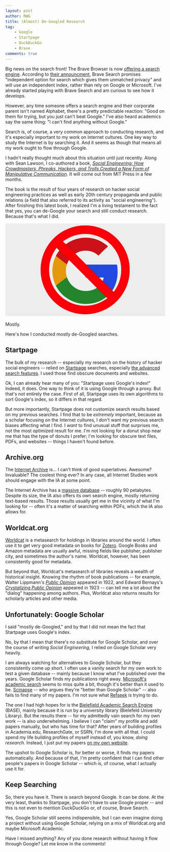```yaml
---
layout: post
author: RWG
title: (Almost) De-Googled Research
tag:
    - Google
    - Startpage
    - DuckDuckGo
    - Brave
comments: true
---
```


Big news on the search front! The Brave Browser is now [offering a search engine](https://search.brave.com/). According to [their announcment](https://brave.com/brave-search-beta/), Brave Search promises "independent option for search which gives them unmatched privacy" and will use an independent index, rather than rely on Google or Microsoft. I've already started playing with Brave Search and am curious to see how it develops.

However, any time someone offers a search engine and their corporate parent isn't named Alphabet, there's a pretty predictable reaction: "Good on them for trying, but you just can't beat Google."  I've also heard academics say the same thing: "I can't find anything without Google."

Search is, of course, a very common approach to conducting research, and it's especially important to my work on Internet cultures. One key way to study the Internet is by searching it. And it seems as though that means all my work ought to flow through Google.

I hadn't really thought much about this situation until just recently. Along with Sean Lawson, I co-authored a book, [*Social Engineering: How Crowdmasters, Phreaks, Hackers, and Trolls Created a New Form of Manipulative Communication*](https://mitpress.mit.edu/books/social-engineering). It will come out from MIT Press in a few months.

The book is the result of four years of research on hacker social engineering practices as well as early 20th century propaganda and public relations (a field that also referred to its activity as "social engineering"). After finishing this latest book, I realized I'm a living testament to the fact that yes, you can de-Google your search and still conduct research. Because that's what I did.

![Google logo with a line through it](/assets/images/antiGoogle.png "Google logo with a line through it")

<!-- more -->

Mostly.

Here's how I conducted mostly de-Googled searches.

Startpage
---------
The bulk of my research -- especially my research on the history of hacker social engineers -- relied on [Startpage](https://www.startpage.com) searches, especially [the advanced search features](https://www.startpage.com/en/advanced-search.html). I used those find obscure documents and websites.

Ok, I can already hear many of you: "Startpage uses Google's index!" Indeed, it does. One way to think of it is using Google through a proxy. But that's not entirely the case. First of all, Startpage uses its own algorithms to sort Google's index, so it differs in that regard. 

But more importantly, Startpage does not customize search results based on my previous searches. I find that to be *extremely* important, because as a scholar focusing on the Internet cultures, I don't want my previous search biases affecting what I find. I *want* to find unusual stuff that surprises me, not the most optimized result for me. I'm not looking for a donut shop near me that has the type of donuts I prefer; I'm looking for obscure text files, PDFs, and websites -- things I haven't found before. 

Archive.org
-----------
The [Internet Archive](https://archive.org) is... I can't think of good superlatives. Awesome? Invaluable? The coolest thing ever? In any case, all Internet Studies work should engage with the IA at some point. 

The Internet Archive has a [massive database](https://www.protocol.com/internet-archive-preserving-future) -- roughly 90 petabytes. Despite its size, the IA also offers its own search engine, mostly returning text-based results. Those results usually get me in the vicinity of what I'm looking for -- often it's a matter of searching within PDFs, which the IA also allows for.

Worldcat.org
------------
[Worldcat](https://www.worldcat.org) is a metasearch for holdings in libraries around the world. I often use it to get very good metadata on books for [Zotero](https://zotero.org). Google Books and Amazon metadata are usually awful, missing fields like publisher, publisher city, and sometimes the author's name. Worldcat, however, has been consistently good for metadata.

But beyond that, Worldcat's metasearch of libraries reveals a wealth of historical insight. Knowing the rhythm of book publications -- for example, Walter Lippmann's [*Public Opinion*](https://www.worldcat.org/title/public-opinion/oclc/1252782253/editions?start_edition=261&sd=desc&referer=di&se=yr&editionsView=true&fq=) appeared in 1922, and Edward Bernays's [*Crystalizing Public Opinion*](https://www.worldcat.org/title/crystallizing-public-opinion/oclc/226657356&referer=brief_results) appeared in 1923 -- can tell me a lot about the "dialog" happening among authors. Plus, Worldcat also returns results for scholarly articles and other media.

Unfortunately: Google Scholar
-----------------------------

I said "mostly de-Googled," and by that I did not mean the fact that Startpage uses Google's index.

No, by that I mean that there's no substitute for Google Scholar, and over the course of writing *Social Engineering,* I relied on Google Scholar very heavily.

I am always watching for alternatives to Google Scholar, but they consistently come up short. I often use a vanity search for my own work to test a given database -- mainly because I know what I've published over the years. Google Scholar finds my publications right away. [Microsoft's academic search](https://academic.microsoft.com) seems to miss quite a bit, though it's better than it used to be. [Scinapse](https://www.scinapse.io) -- who argues they're "better than Google Scholar" -- also fails to find many of my papers. I'm not sure what [Refseek](https://www.refseek.com) is trying to do. 

The one I had high hopes for is the [Bielefield Academic Search Engine](https://www.base-search.net) (BASE), mainly because it is run by a university library (Bielefeld University Library). But the results there -- for my admittedly vain search for my own work -- is also underwhelming. I believe I can "claim" my profile and add papers manually, but who has time for that? After years of building profiles in Academia.edu, ResearchGate, or SSRN, I'm done with all that. I could spend my life building profiles of myself instead of, you know, *doing research.* Instead, I just put my papers [on my own website](https://robertwgehl.org/text/pubs/). 

The upshot to Google Scholar is, for better or worse, it finds my papers automatically. And because of that, I'm pretty confident that I can find other people's papers in Google Scholar -- which is, of course, what I actually use it for.

Keep Searching
--------------
So, there you have it. There is search beyond Google. It can be done. At the very least, thanks to Startpage, you don't have to use Google proper -- and this is not even to mention DuckDuckGo or, of course, Brave Search. 

Yes, Google Scholar still seems indispensible, but I can even imagine doing a project without using Google Scholar, relying on a mix of Worldcat.org and maybe Microsoft Academic.

Have I missed anything? Any of you done research without having it flow through Google? Let me know in the comments! 



 



